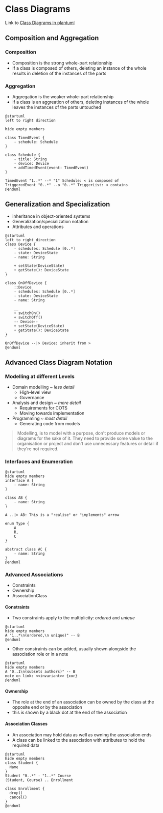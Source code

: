 # Class Diagrams

Link to [Class Diagrams in plantuml](https://plantuml.com/de/class-diagram)

## Composition and Aggregation

### Composition

- Composition is the strong whole-part relationship
- If a class is composed of others, deleting an instance of the whole results in deletion of the instances of the parts

### Aggregation

- Aggregation is the weaker whole-part relationship
- If a class is an aggreation of others, deleting instances of the whole leaves the instances of the parts untouched

```plantuml
@startuml
left to right direction

hide empty members

class TimedEvent {
    - schedule: Schedule
}

class Schedule {
    - title: String
    - device: Device
    + addTimedEvent(event: TimedEvent)
}

TimedEvent "1..*" --* "1" Schedule: < is composed of
TriggeredEvent "0..*" --o "0..*" TriggerList: < contains
@enduml
```

## Generalization and Specialization

- inheritance in object-oriented systems
- Generalization/specialization notation
- Attributes and operations

```plantuml
@startuml
left to right direction
class Device {
    - schedules: Schedule [0..*]
    - state: DeviceState
    - name: String

    + setState(DeviceState)
    + getState(): DeviceState
}

class OnOffDevice {
    ::Device
    - schedules: Schedule [0..*]
    - state: DeviceState
    - name: String

    __
    + switchOn()
    + switchOff()
    -- Device--
    + setState(DeviceState)
    + getState(): DeviceState
}

OnOffDevice --|> Device: inherit from >
@enduml
```

## Advanced Class Diagram Notation

### Modelling at different Levels

- Domain modelling ~ _less detail_
  - High-level view
  - Governance
- Analysis and design ~ _more detail_
  - Requirements for COTS
  - Moving towards implementation
- Programming ~ _most detail_
  - Generating code from models

> Modelling, is to model with a purpose, don't produce models or diagrams for the sake of it. They need to provide some value to the organisation or project and don't use unnecessary features or detail if they're not required.

### Interfaces and Enumeration

```plantuml
@startuml
hide empty members
interface A {
    - name: String
}

class AB {
    - name: String
}

A ..|> AB: This is a "realise" or "implements" arrow

enum Type {
    A
    B,
    C
}

abstract class AC {
    - name: String
}
@enduml
```

### Advanced Associations

- Constraints
- Ownership
- AssociationClass

#### Constraints

- Two constraints apply to the multiplicity: _ordered_ and _unique_

```plantuml
@startuml
hide empty members
A "1..*\n(ordered,\n unique)" -- B
@enduml
```

- Other constraints can be added, usually shown alongside the association role or in a note

```plantuml
@startuml
hide empty members
A "0..1\n(subsets authors)" -- B
note on link: <<invariant>> {xor}
@enduml
```

#### Ownership

- The role at the end of an association can be owned by the class at the opposite end or by the association
- this is shown by a black dot at the end of the association

#### Association Classes

- An association may hold data as well as owning the association ends
- A class can be linked to the association with attributes to hold the required data

```plantuml
@startuml
hide empty members
class Student {
  Name
}
Student "0..*" - "1..*" Course
(Student, Course) .. Enrollment

class Enrollment {
  drop()
  cancel()
}
@enduml
```
